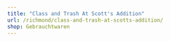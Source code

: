 ```yaml
---
title: "Class and Trash At Scott's Addition"
url: /richmond/class-and-trash-at-scotts-addition/
shop: Gebrauchtwaren
---
```

